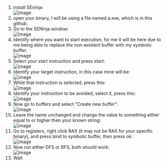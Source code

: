 1. install SEninja:\
![image](https://github.com/Boberttt/Reverse-Engineering/assets/104478197/bca49d5e-9fd1-4e12-aaca-43564ad4c408)
2. open your binary, I will be using a file named a.exe, which is in this github.
3. Go to the SENinja window:\
![image](https://github.com/Boberttt/Reverse-Engineering/assets/104478197/b57fbff9-8865-4405-a9db-c56cc163cdb8)
4. Identify where you want to start execution, for me it will be here due to me being able to replace the non-existent buffer with my symbolic buffer:\
![image](https://github.com/Boberttt/Reverse-Engineering/assets/104478197/a2a61320-f30a-45db-858d-2280d8ef1571)
5. Select your start instruction and press start:\
![image](https://github.com/Boberttt/Reverse-Engineering/assets/104478197/50c15ade-1c14-4bd5-b8ce-01f52d2fac81)
6. Identify your target instruction, in this case mine will be:\
![image](https://github.com/Boberttt/Reverse-Engineering/assets/104478197/7d2f88f0-8d49-4346-b642-b638287d3f8a)
7. While that instruction is selected, press this:\
![image](https://github.com/Boberttt/Reverse-Engineering/assets/104478197/62bac00e-4671-433c-9f96-7d879364041d)
8. Identify your instruction to be avoided, select it, press this:\
![image](https://github.com/Boberttt/Reverse-Engineering/assets/104478197/8f6eb735-1633-40d1-ada0-8c28500fc4be)
9. Now go to buffers and select "Create new buffer":\
![image](https://github.com/Boberttt/Reverse-Engineering/assets/104478197/f3648c12-f83b-4ab5-bcba-68fc06ad3dfb)
10. Leave the name unchanged and change the value to something either equal to or higher then your known string:\
![image](https://github.com/Boberttt/Reverse-Engineering/assets/104478197/58e732cb-823c-4722-a4e1-ae16bb6929d5)
12. Go to registers, right click RAX (it may not be RAX for your specific binary), and press bind to symbolic buffer, then press ok:\
![image](https://github.com/Boberttt/Reverse-Engineering/assets/104478197/fd36ae32-6fc4-4adc-b633-dcaca4deec49)
12. Now run either DFS or BFS, both should work:\
![image](https://github.com/Boberttt/Reverse-Engineering/assets/104478197/8bc6f462-bee6-4593-a674-cf1bf08954ec)
13. Wait
